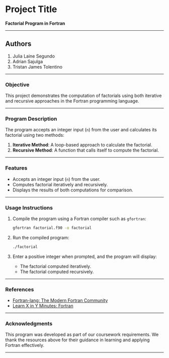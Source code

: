 # **Project Title**

**Factorial Program in Fortran**

---

## **Authors**

1. Julia Laine Segundo
2. Adrian Sajulga
3. Tristan James Tolentino

---

### **Objective**

This project demonstrates the computation of factorials using both iterative and recursive approaches in the Fortran programming language.

---

### **Program Description**

The program accepts an integer input (`n`) from the user and calculates its factorial using two methods:

1. **Iterative Method**: A loop-based approach to calculate the factorial.
2. **Recursive Method**: A function that calls itself to compute the factorial.

---

### **Features**

- Accepts an integer input (`n`) from the user.
- Computes factorial iteratively and recursively.
- Displays the results of both computations for comparison.

---

### **Usage Instructions**

1. Compile the program using a Fortran compiler such as `gfortran`:

   ```bash
   gfortran factorial.f90 -o factorial
   ```

2. Run the compiled program:

   ```bash
   ./factorial
   ```

3. Enter a positive integer when prompted, and the program will display:
   - The factorial computed iteratively.
   - The factorial computed recursively.

---

### **References**

- [Fortran-lang: The Modern Fortran Community](https://fortran-lang.org/)
- [Learn X in Y Minutes: Fortran](https://learnxinyminutes.com/fortran/)

---

### **Acknowledgments**

This program was developed as part of our coursework requirements. We thank the resources above for their guidance in learning and applying Fortran effectively.

---
